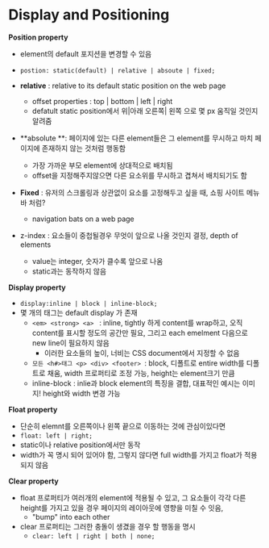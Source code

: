 # Display and Positioning

**Position property**

- element의 default 포지션을 변경할 수 있음
- `postion: static(default) | relative | absoute | fixed;`
- **relative** : relative to its default static position on the web page
  - offset properties : top | bottom | left | right
  - defatult static position에서 위|아래 오른쪽| 왼쪽 으로 몇 px 움직일 것인지 알려줌
- **absolute **: 페이지에 있는 다른 element들은 그 element를 무시하고 마치 페이지에 존재하지 않는 것처럼 행동함
  - 가장 가까운 부모 element에 상대적으로 배치됨
  - offset을 지정해주지않으면 다른 요소위를 무시하고 겹쳐서 배치되기도 함
- **Fixed** : 유저의 스크롤링과 상관없이 요소를 고정해두고 싶을 때, 쇼핑 사이트 메뉴 바 처럼?
  - navigation bats on a web page



- z-index : 요소들이 중첩될경우 무엇이 앞으로 나올 것인지 결정, depth of elements
  - value는 integer, 숫자가 클수록 앞으로 나옴
  - static과는 동작하지 않음




**Display property**

- `display:inline | block | inline-block;  `
- 몇 개의 태그는 default display 가 존재
  - `<em> <strong> <a> ` : inline, tightly 하게 content를 wrap하고, 오직 content를 표시할 정도의 공간만 필요, 그리고 each emelment 다음으로 new line이 필요하지 않음 
    - 이러한 요소들의 높이, 너비는 CSS document에서 지정할 수 없음 
  - `모든 <h#>태그 <p> <div> <footer> `: block, 디폴트로 entire width를  디폴트로 채움, width 프로퍼티로 조정 가능, height는 element크기 만큼
  - inline-block : inlie과 block element의 특징을 결합, 대표적인 예시는 이미지! height와 width 변경 가능



**Float property**

- 단순히 elemnt를 오른쪽이나 왼쪽 끝으로 이동하는 것에 관심이있다면
- `float: left | right; `
- static이나 relative position에서만 동작
- width가 꼭 명시 되어 있어야 함, 그렇지 않다면 full width를 가지고 float가 적용되지 않음



**Clear property**

- float 프로퍼티가 여러개의 element에 적용될 수 있고, 그 요소들이 각각 다른 height를 가지고 있을 경우 페이지의 레이아웃에 영향을 미칠 수 잇음,
  - "bump" into each other
- clear 프로퍼티는 그러한 충돌이 생겼을 경우 할 행동을 명시 
  - `clear: left | right | both | none;`